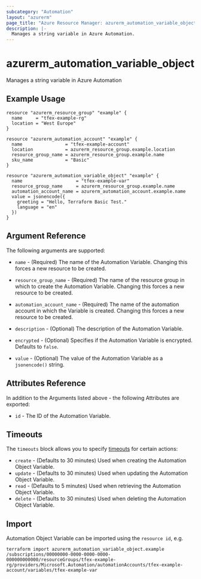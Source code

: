 ```yaml
---
subcategory: "Automation"
layout: "azurerm"
page_title: "Azure Resource Manager: azurerm_automation_variable_object"
description: |-
  Manages a string variable in Azure Automation.
---
```


# azurerm_automation_variable_object

Manages a string variable in Azure Automation

## Example Usage

```hcl
resource "azurerm_resource_group" "example" {
  name     = "tfex-example-rg"
  location = "West Europe"
}

resource "azurerm_automation_account" "example" {
  name                = "tfex-example-account"
  location            = azurerm_resource_group.example.location
  resource_group_name = azurerm_resource_group.example.name
  sku_name            = "Basic"
}

resource "azurerm_automation_variable_object" "example" {
  name                    = "tfex-example-var"
  resource_group_name     = azurerm_resource_group.example.name
  automation_account_name = azurerm_automation_account.example.name
  value = jsonencode({
    greeting = "Hello, Terraform Basic Test."
    language = "en"
  })
}
```

## Argument Reference

The following arguments are supported:

- `name` - (Required) The name of the Automation Variable. Changing this forces a new resource to be created.

- `resource_group_name` - (Required) The name of the resource group in which to create the Automation Variable. Changing this forces a new resource to be created.

- `automation_account_name` - (Required) The name of the automation account in which the Variable is created. Changing this forces a new resource to be created.

- `description` - (Optional) The description of the Automation Variable.

- `encrypted` - (Optional) Specifies if the Automation Variable is encrypted. Defaults to `false`.

- `value` - (Optional) The value of the Automation Variable as a `jsonencode()` string.

## Attributes Reference

In addition to the Arguments listed above - the following Attributes are exported:

- `id` - The ID of the Automation Variable.

## Timeouts

The `timeouts` block allows you to specify [timeouts](https://www.terraform.io/language/resources/syntax#operation-timeouts) for certain actions:

- `create` - (Defaults to 30 minutes) Used when creating the Automation Object Variable.
- `update` - (Defaults to 30 minutes) Used when updating the Automation Object Variable.
- `read` - (Defaults to 5 minutes) Used when retrieving the Automation Object Variable.
- `delete` - (Defaults to 30 minutes) Used when deleting the Automation Object Variable.

## Import

Automation Object Variable can be imported using the `resource id`, e.g.

```shell
terraform import azurerm_automation_variable_object.example /subscriptions/00000000-0000-0000-0000-000000000000/resourceGroups/tfex-example-rg/providers/Microsoft.Automation/automationAccounts/tfex-example-account/variables/tfex-example-var
```
